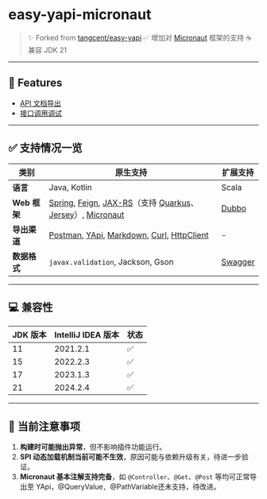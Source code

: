 # easy-yapi-micronaut

> ✨ Forked from [tangcent/easy-yapi](https://github.com/tangcent/easy-yapi)
>  ✅ 增加对 [Micronaut](https://micronaut.io/) 框架的支持
>  ☕ 兼容 JDK 21

------

## 🌟 Features

- [API 文档导出](https://easyyapi.com/documents/use.html)
- [接口调用调试](http://easyyapi.com/documents/call.html)

------

## ✅ 支持情况一览

| 类别         | 原生支持                                                     | 扩展支持                          |
| ------------ | ------------------------------------------------------------ | --------------------------------- |
| **语言**     | Java, Kotlin                                                 | Scala                             |
| **Web 框架** | [Spring](https://spring.io/), [Feign](https://spring.io/projects/spring-cloud-openfeign), [JAX-RS](https://www.oracle.com/technical-resources/articles/java/jax-rs.html)（支持 [Quarkus](https://quarkus.io/)、[Jersey](https://eclipse-ee4j.github.io/jersey/)）, [Micronaut](https://micronaut.io/) | [Dubbo](https://dubbo.apache.org) |
| **导出渠道** | [Postman](https://easyyapi.com/documents/export2postman.html), [YApi](https://easyyapi.com/documents/export2yapi.html), [Markdown](https://easyyapi.com/documents/export2markdown.html), [Curl](https://curl.se/), [HttpClient](https://plugins.jetbrains.com/plugin/13121-http-client) | -                                 |
| **数据格式** | `javax.validation`, Jackson, Gson                            | [Swagger](https://swagger.io/)    |



------

## 💻 兼容性

| JDK 版本 | IntelliJ IDEA 版本 | 状态 |
| -------- | ------------------ | ---- |
| 11       | 2021.2.1           | ✅    |
| 15       | 2022.2.3           | ✅    |
| 17       | 2023.1.3           | ✅    |
| 21       | 2024.2.4           | ✅    |



------

## 📌 当前注意事项

1. **构建时可能抛出异常**，但不影响插件功能运行。
2. **SPI 动态加载机制当前可能不生效**，原因可能与依赖升级有关，待进一步验证。
3. **Micronaut 基本注解支持完备**，如 `@Controller`、`@Get`、`@Post` 等均可正常导出至 YApi，@QueryValue`, `@PathVariable还未支持，待改进。